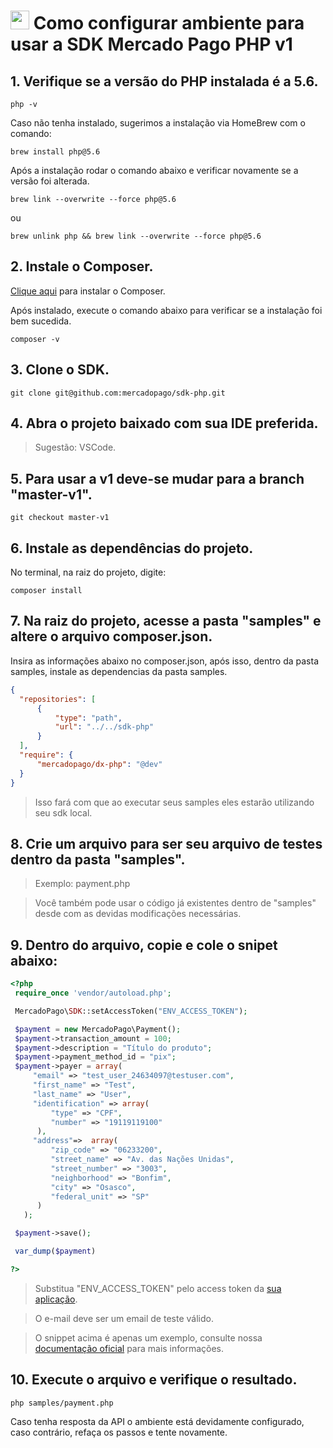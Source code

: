 # <img src="https://edent.github.io/SuperTinyIcons/images/svg/php.svg" height=30 width=30> Como configurar ambiente para usar a SDK Mercado Pago PHP v1

## 1. Verifique se a versão do PHP instalada é a 5.6.

```
php -v
```

Caso não tenha instalado, sugerimos a instalação via HomeBrew com o comando: 

```
brew install php@5.6
```

Após a instalação rodar o comando abaixo e verificar novamente se a versão foi alterada.

```
brew link --overwrite --force php@5.6
```
ou
```
brew unlink php && brew link --overwrite --force php@5.6
```

## 2. Instale o Composer.

[Clique aqui](https://getcomposer.org/doc/00-intro.md) para instalar o Composer.

Após instalado, execute o comando abaixo para verificar se a instalação foi bem sucedida.

```
composer -v
```

## 3. Clone o SDK.

```
git clone git@github.com:mercadopago/sdk-php.git
```

## 4. Abra o projeto baixado com sua IDE preferida.

> Sugestão: VSCode.

## 5. Para usar a v1 deve-se mudar para a branch "master-v1".

```
git checkout master-v1
```

## 6. Instale as dependências do projeto.

No terminal, na raiz do projeto, digite: 
```
composer install
```

## 7. Na raiz do projeto, acesse a pasta "samples" e altere o arquivo composer.json.

Insira as informações abaixo no composer.json, após isso, dentro da pasta samples, instale as dependencias da pasta samples.

```json
{
  "repositories": [
      {
          "type": "path",
          "url": "../../sdk-php"
      }
  ],
  "require": {
      "mercadopago/dx-php": "@dev"
  }
}
```

> Isso fará com que ao executar seus samples eles estarão utilizando seu sdk local.

## 8. Crie um arquivo para ser seu arquivo de testes dentro da pasta "samples".

> Exemplo: payment.php

> Você também pode usar o código já existentes dentro de "samples" desde com as devidas modificações necessárias.

## 9. Dentro do arquivo, copie e cole o snipet abaixo:

```php
<?php
 require_once 'vendor/autoload.php';

 MercadoPago\SDK::setAccessToken("ENV_ACCESS_TOKEN");

 $payment = new MercadoPago\Payment();
 $payment->transaction_amount = 100;
 $payment->description = "Título do produto";
 $payment->payment_method_id = "pix";
 $payment->payer = array(
     "email" => "test_user_24634097@testuser.com",
     "first_name" => "Test",
     "last_name" => "User",
     "identification" => array(
         "type" => "CPF",
         "number" => "19119119100"
      ),
     "address"=>  array(
         "zip_code" => "06233200",
         "street_name" => "Av. das Nações Unidas",
         "street_number" => "3003",
         "neighborhood" => "Bonfim",
         "city" => "Osasco",
         "federal_unit" => "SP"
      )
   );

 $payment->save();

 var_dump($payment)

?>
```
> Substitua "ENV_ACCESS_TOKEN" pelo access token da [sua aplicação](https://www.mercadopago.com.br/developers/panel).

> O e-mail deve ser um email de teste válido.

> O snippet acima é apenas um exemplo, consulte nossa [documentação oficial](https://www.mercadopago.com.br/developers/pt/guides) para mais informações.

## 10. Execute o arquivo e verifique o resultado.

```
php samples/payment.php
```
Caso tenha resposta da API o ambiente está devidamente configurado, caso contrário, refaça os passos e tente novamente. 
